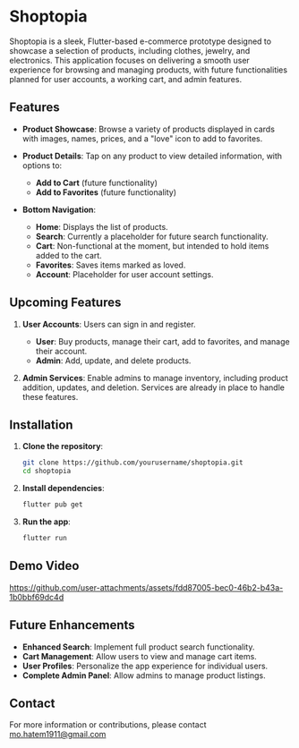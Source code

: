# Shoptopia

Shoptopia is a sleek, Flutter-based e-commerce prototype designed to showcase a selection of products, including clothes, jewelry, and electronics. This application focuses on delivering a smooth user experience for browsing and managing products, with future functionalities planned for user accounts, a working cart, and admin features.

## Features

- **Product Showcase**: Browse a variety of products displayed in cards with images, names, prices, and a "love" icon to add to favorites.
- **Product Details**: Tap on any product to view detailed information, with options to:
  - **Add to Cart** (future functionality)
  - **Add to Favorites** (future functionality)

- **Bottom Navigation**:
  - **Home**: Displays the list of products.
  - **Search**: Currently a placeholder for future search functionality.
  - **Cart**: Non-functional at the moment, but intended to hold items added to the cart.
  - **Favorites**: Saves items marked as loved.
  - **Account**: Placeholder for user account settings.

## Upcoming Features

1. **User Accounts**: Users can sign in and register.
   - **User**: Buy products, manage their cart, add to favorites, and manage their account.
   - **Admin**: Add, update, and delete products.

2. **Admin Services**: Enable admins to manage inventory, including product addition, updates, and deletion. Services are already in place to handle these features.

## Installation

1. **Clone the repository**:
    ```bash
    git clone https://github.com/yourusername/shoptopia.git
    cd shoptopia
    ```

2. **Install dependencies**:
    ```bash
    flutter pub get
    ```

3. **Run the app**:
    ```bash
    flutter run
    ```

## Demo Video

https://github.com/user-attachments/assets/fdd87005-bec0-46b2-b43a-1b0bbf69dc4d

## Future Enhancements

- **Enhanced Search**: Implement full product search functionality.
- **Cart Management**: Allow users to view and manage cart items.
- **User Profiles**: Personalize the app experience for individual users.
- **Complete Admin Panel**: Allow admins to manage product listings.

## Contact

For more information or contributions, please contact [mo.hatem1911@gmail.com](mailto:you@example.com)
